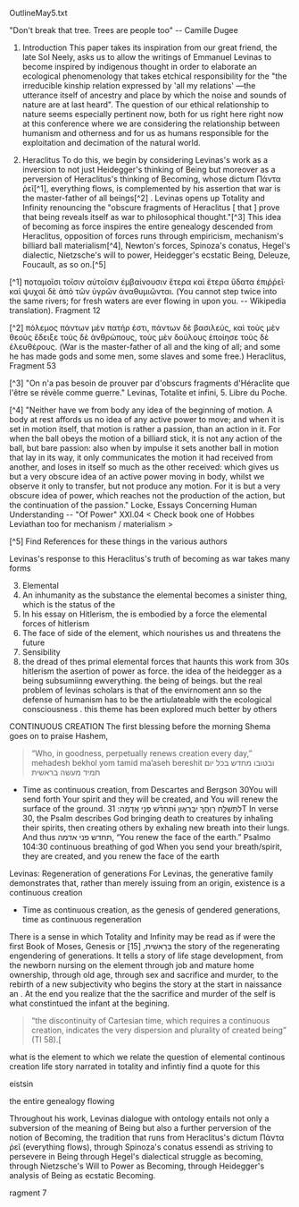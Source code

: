 OutlineMay5.txt

"Don't break that tree. Trees are people too" 
  -- Camille Dugee 

1. Introduction
This paper takes its inspiration from our great friend, the late Sol Neely, asks us to allow the writings of Emmanuel Levinas to become inspired by indigenous thought in order to elaborate an ecological phenomenology that takes etchical responsibility for the "the irreducible kinship relation expressed by 'all my relations' —the utterance itself of ancestry and place by which the noise and sounds of nature are at last heard".  The question of our ethical relationship to nature seems especially pertinent now, both for us right here right now at this conference where we are considering the relationship between humanism and otherness and for us as humans responsible for the exploitation and decimation of the natural world.  

2. Heraclitus
To do this, we begin by considering Levinas's work as a inversion to not just Heidegger's thinking of Being but moreover as a perversion of Heraclitus's thinking of Becoming, whose dictum  Πάντα ῥεῖ[^1],  everything flows, is complemented by his assertion that war is the master-father of all beings[^2] .  Levinas opens up Totality and Infinity renouncing the "obscure fragments of Heraclitus [ that ] prove that being reveals itself as war to philosophical thought."[^3]  This idea of becoming as force inspires the entire genealogy descended from Heraclitus, opposition of forces runs through empiricism, mechanism's billiard ball materialism[^4], Newton's forces, Spinoza's conatus, Hegel's dialectic, Nietzsche's will to power, Heidegger's ecstatic Being, Deleuze, Foucault, as so on.[^5]  



[^1] ποταμοῖσι τοῖσιν αὐτοῖσιν ἐμβαίνουσιν ἕτερα καὶ ἕτερα ὕδατα ἐπιῤῥεῖ· καὶ ψυχαὶ δὲ ἀπὸ τῶν ὑγρῶν ἀναθυμιῶνται. (You cannot step twice into the same rivers; for fresh waters are ever flowing in upon you. -- Wikipedia translation).  Fragment 12

[^2]  πόλεμος πάντων μὲν πατήρ ἐστι, πάντων δὲ βασιλεύς, καὶ τοὺς μὲν θεοὺς ἔδειξε τοὺς δὲ ἀνθρώπους, τοὺς μὲν δούλους ἐποίησε τοὺς δὲ ἐλευθέρους. (War is the master-father of all and the king of all; and some he has made gods and some men, some slaves and some free.)  Heraclitus, Fragment 53

[^3] "On n'a pas besoin de prouver par d'obscurs fragments d'Héraclite que l'être se révèle comme guerre." Levinas, Totalite et infini, 5. Libre du Poche. 

[^4] "Neither have we from body any idea of the beginning of motion. A body at rest affords us no idea of any active power to move; and when it is set in motion itself, that motion is rather a passion, than an action in it. For when the ball obeys the motion of a billiard stick, it is not any action of the ball, but bare passion: also when by impulse it sets another ball in motion that lay in its way, it only communicates the motion it had received from another, and loses in itself so much as the other received: which gives us but a very obscure idea of an active power moving in body, whilst we observe it only to transfer, but not produce any motion. For it is but a very obscure idea of power, which reaches not the production of the action, but the continuation of the passion." Locke, Essays Concerning Human Understanding -- "Of Power" XXI.04  < Check book one of Hobbes Leviathan too for mechanism / materialism >


[^5] Find References for these things in the various authors


Levinas's response to this Heraclitus's truth of becoming as war takes many forms

3. Elemental 
  1. An inhumanity as the substance the elemental becomes a sinister thing, which is the status of the 
  2. In his essay on Hitlerism, the is embodied by a force the elemental forces of hitlerism
  3. The face of side of the element, which nourishes us and threatens the future
  4. Sensibility 
  5. the dread of thes primal elemental forces that haunts this work from 30s hitlerism the asertion of power as force.  the idea of the heidegger as a being subsumiinng ewverything.  the being of beings.  but the real problem of levinas scholars is that of the envirnoment ann so the defense of humanism has to be the artiulateable with the ecological consciousness . this theme has been explored much better by others
 
CONTINUOUS CREATION
The first blessing before the morning Shema goes on to praise Hashem, 

> “Who, in goodness, perpetually renews creation every day,” 
 > mehadesh bekhol yom tamid ma’aseh bereshit ובטובו מחדש בכל יום תמיד מעשה בראשית 
* Time as continuous creation, from Descartes and Bergson
30You will send forth Your spirit and they will be created, and You will renew the surface of the ground.	 	לתְּשַׁלַּ֣ח ר֖וּֽחֲךָ יִבָּֽרֵא֑וּן וּ֜תְחַדֵּ֗שׁ פְּנֵ֣י אֲדָמָֽה:
31T
 In verse 30, the Psalm describes God bringing death to creatures by inhaling their spirits, then creating others by exhaling new breath into their lungs. And thus תחדש פני אדמה, “You renew the face of the earth.”
Psalmo 104:30 continuous breathing of god
When you send your breath/spirit, they are created, and you renew the face of the earth

Levinas: Regeneration of generations
For Levinas, the generative family demonstrates that, rather than merely issuing from an origin, existence is a continuous creation
* Time as continuous creation, as the genesis of gendered generations, time as continuous regeneration 

There is a sense in which Totality and Infinity may be read as if were the first Book of Moses, Genesis or בְּרֵאשִׁית, [15] the story of the regenerating engendering of generations.  It tells a story of life stage development, from the newborn nursing on the element through job and mature home ownership, through old age, through sex and sacrifice and murder, to the rebirth of a new subjectivity who begins the story at the start in naissance an . At the end you realize that the the sacrifice and murder of the self is what constintued the infant at the begining.

> “the discontinuity of Cartesian time, which requires a continuous creation, indicates the very dispersion and plurality of created being” (TI 58).[

what is the element to which we relate the question of elemental 
continous creation life story narrated in totality and infintiy
find a quote for this


eistsin




the entire genealogy flowing

Throughout his work, Levinas dialogue with ontology entails not only a subversion of the meaning of Being but also a further perversion of the notion of Becoming, the tradition that runs from Heraclitus's dictum Πάντα ῥεῖ (everything flows), through Spinoza's conatus essendi as striving to persevere in Being through Hegel's dialectical struggle as becoming, through  Nietzsche's Will to Power as Becoming, through Heidegger's analysis of Being as ecstatic Becoming.

ragment 7

